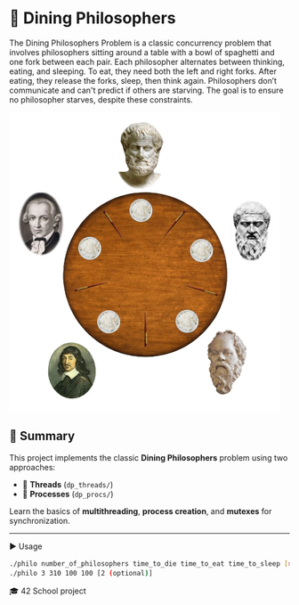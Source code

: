 # 🍝 Dining Philosophers
  The Dining Philosophers Problem is a classic concurrency problem that involves philosophers sitting around a table with a bowl of spaghetti and one fork between each pair. Each philosopher alternates between thinking, eating, and sleeping. To eat, they need both the left and right forks. After eating, they release the forks, sleep, then think again. Philosophers don’t communicate and can't predict if others are starving. The goal is to ensure no philosopher starves, despite these constraints.

![philos](./dp_threads/.philos.png)

## 🧠 Summary

This project implements the classic **Dining Philosophers** problem using two approaches:

- 🧵 **Threads** (`dp_threads/`)
- 🔁 **Processes** (`dp_procs/`)

Learn the basics of **multithreading**, **process creation**, and **mutexes** for synchronization.

---

▶️ Usage
```bash
./philo number_of_philosophers time_to_die time_to_eat time_to_sleep [nb_times_each_philo_must_eat]
./philo 3 310 100 100 [2 (optional)]
```

🎓 42 School project
